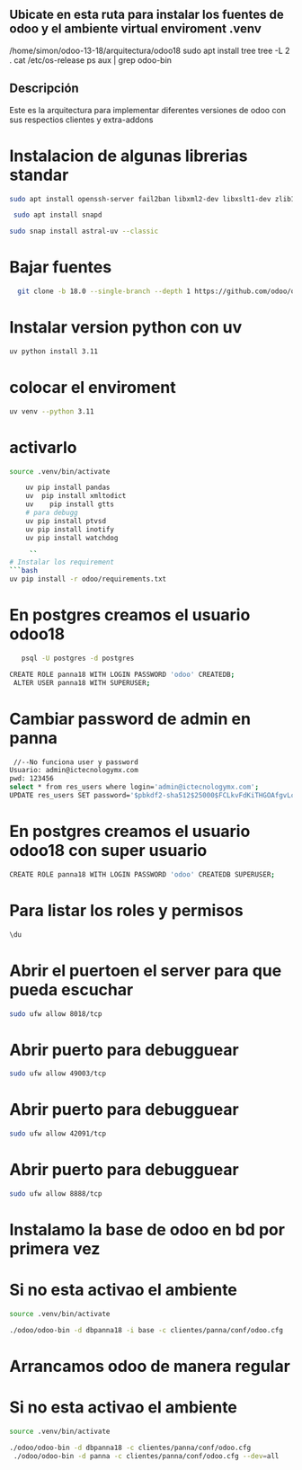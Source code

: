 ## Ubicate en esta ruta para instalar los fuentes de odoo y el ambiente virtual enviroment .venv

/home/simon/odoo-13-18/arquitectura/odoo18
sudo apt install tree
tree -L 2 .
cat /etc/os-release
ps aux | grep odoo-bin

## Descripción

Este es la arquitectura para implementar diferentes versiones de odoo con sus respectios clientes y extra-addons

# Instalacion de algunas librerias standar

```bash
sudo apt install openssh-server fail2ban libxml2-dev libxslt1-dev zlib1g-dev libsasl2-dev libldap2-dev build-essential libssl-dev libffi-dev libmysqlclient-dev libpq-dev libjpeg8-dev liblcms2-dev libblas-dev libatlas-base-dev git curl   fontconfig libxrender1 xfonts-75dpi xfonts-base -y

```

```bash
 sudo apt install snapd
```

```bash
sudo snap install astral-uv --classic
```

# Bajar fuentes

```bash
  git clone -b 18.0 --single-branch --depth 1 https://github.com/odoo/odoo.git odoo
```

# Instalar version python con uv

```bash
uv python install 3.11
```

# colocar el enviroment

```bash
uv venv --python 3.11
```

# activarlo

```bash
source .venv/bin/activate
```

````bash
    uv pip install pandas
    uv  pip install xmltodict
    uv    pip install gtts
    # para debugg
    uv pip install ptvsd
    uv pip install inotify
    uv pip install watchdog

     ``
# Instalar los requirement
```bash
uv pip install -r odoo/requirements.txt
````

# En postgres creamos el usuario odoo18

```bash
   psql -U postgres -d postgres
```

```bash
CREATE ROLE panna18 WITH LOGIN PASSWORD 'odoo' CREATEDB;
 ALTER USER panna18 WITH SUPERUSER;
```

# Cambiar password de admin en panna

```bash
 //--No funciona user y password
Usuario: admin@ictecnologymx.com
pwd: 123456
select * from res_users where login='admin@ictecnologymx.com';
UPDATE res_users SET password='$pbkdf2-sha512$25000$FCLkvFdKiTHGOAfgvLcWIg$/3T2Qx4D7dMamxXYUiKsd8ky0TrQpUVuFCN5sI0nqYIktPa88flL2fJJ2/5xCEh/qIWr/TrrB3Ja6YwtfcS/4g' WHERE login='admin@ictecnologymx.com';
```

# En postgres creamos el usuario odoo18 con super usuario

```bash
CREATE ROLE panna18 WITH LOGIN PASSWORD 'odoo' CREATEDB SUPERUSER;
```

# Para listar los roles y permisos

```bash
\du
```

# Abrir el puertoen el server para que pueda escuchar

```bash
sudo ufw allow 8018/tcp
```

# Abrir puerto para debugguear

```bash
sudo ufw allow 49003/tcp
```

# Abrir puerto para debugguear

```bash
sudo ufw allow 42091/tcp
```

# Abrir puerto para debugguear

```bash
sudo ufw allow 8888/tcp
```

# Instalamo la base de odoo en bd por primera vez

# Si no esta activao el ambiente

```bash
source .venv/bin/activate
```

```bash
./odoo/odoo-bin -d dbpanna18 -i base -c clientes/panna/conf/odoo.cfg
```

# Arrancamos odoo de manera regular

# Si no esta activao el ambiente

```bash
source .venv/bin/activate
```

```bash
./odoo/odoo-bin -d dbpanna18 -c clientes/panna/conf/odoo.cfg
 ./odoo/odoo-bin -d panna -c clientes/panna/conf/odoo.cfg --dev=all
```
